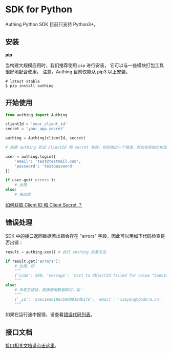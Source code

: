 # SDK for Python

Authing Python SDK 目前只支持 Python3+。

## 安装

**pip**

当构建大规模应用时，我们推荐使用 `pip` 进行安装， 它可以与一些模块打包工具很好地配合使用。 注意，Authing 目前仅能从 pip3 以上安装。

```text
# latest stable
$ pip install authing
```

## 开始使用

```python
from authing import Authing

clientId = 'your_client_id'
secret = 'your_app_secret'

authing = Authing(clientId, secret)

# 如果 authing 验证 clientId 和 secret 失败，将会抛出一个错误。所以在初始化构造函数的时候，可以使用 try...catch 保证程序不会挂掉。

user = authing.login({
    'email': 'test@testmail.com',
    'password': 'testpassword'
})

if user.get('errors'):
    # 出错
else:
    # 未出错
```

[如何获取 Client ID 和 Client Secret ？](https://docs.authing.cn/#/quick_start/howto)

## 错误处理

SDK 中的接口返回数据若出错会存在 "errors" 字段，因此可以用如下代码检查是否出错：

```python
result = authing.xxx() # 执行 authing 的某方法

if result.get('errors'):
    # 出错，如 
    """
    {'code': 500, 'message': 'Cast to ObjectId failed for value "5aec1ea610ecb800018db176xx" at path "_id" for model "User"', 'data': None, 'errors': True}
    """
else:
    # 未发生错误，直接使用数据即可，如：
    """
    {'_id': '5aec1ea610ecb800018db176', 'email': 'xieyang@dodora.cn', 'isDeleted': False}
    """
```

如果在运行途中报错，请查看[错误代码列表](https://docs.authing.cn/#/quick_start/error_code)。

## 接口文档

[接口相关文档请点击这里](https://docs.authing.cn/#/user_service/add_user)。

